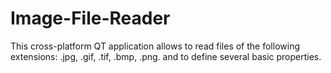 # Image-File-Reader
This cross-platform QT application allows to read files of the following extensions: .jpg, .gif, .tif, .bmp, .png. and to define several basic properties.
